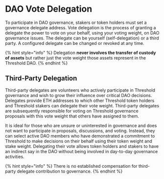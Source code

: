 # DAO Vote Delegation

To participate in DAO governance, stakers or token holders must set a governance delegate address. Vote delegation is the process of granting a delegate the power to vote on your behalf, using your voting weight, on DAO governance issues. The delegate can be yourself (self-delegation) or a third party. A configured delegate can be changed or revoked at any time.

{% hint style="info" %}
Delegation **never involves the transfer of custody of assets** but rather just the vote weight those assets represent in the Threshold DAO.&#x20;
{% endhint %}

## Third-Party Delegation

Third-party delegates are volunteers who actively participate in Threshold governance and wish to grow their influence over critical DAO decisions. Delegates provide ETH addresses to which other Threshold token holders and Threshold stakers can delegate their vote weight. Third-party delegates are subsequently responsible for voting on Threshold governance proposals with this vote weight that others have assigned to them.

It is ideal for those who are unsure or uninterested in governance and does not want to participate in proposals, discussions, and voting. Instead, they can select active DAO members who have demonstrated a commitment to Threshold to make decisions on their behalf using their token weight and stake weight. Delegating their vote allows token holders and stakers to have an indirect say in the DAO without being involved in day-to-day governance activities.

{% hint style="info" %}
There is no established compensation for third-party delegate contribution to governance.
{% endhint %}

